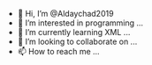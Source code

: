 - 👋 Hi, I’m @Aldaychad2019
- 👀 I’m interested in programming ...
- 🌱 I’m currently learning XML ...
- 💞️ I’m looking to collaborate on   ...
- 📫 How to reach me ...

<!---
Aldaychad2019/Aldaychad2019 is a ✨ special ✨ repository because its `README.md` (this file) appears on your GitHub profile.
You can click the Preview link to take a look at your changes.
--->
